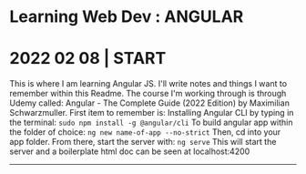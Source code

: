 # Learning Web Dev : ANGULAR

# 2022 02 08 | START

This is where I am learning Angular JS. I'll write notes and things I want to remember within this Readme. The course I'm working through is through Udemy called: Angular - The Complete Guide (2022 Edition) by Maximilian Schwarzmuller. First item to remember is: Installing Angular CLI by typing in the terminal:
`sudo npm install -g @angular/cli`
To build angular app within the folder of choice:
`ng new name-of-app --no-strict`
Then, cd into your app folder. From there, start the server with:
`ng serve`
This will start the server and a boilerplate html doc can be seen at localhost:4200

---
